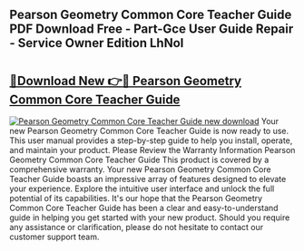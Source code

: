## Pearson Geometry Common Core Teacher Guide PDF Download Free - Part-Gce User Guide Repair - Service Owner Edition LhNoI

# <h2><a href="http://bc92292.oget.top/?id=Pearson+Geometry+Common+Core+Teacher+Guide">🔗Download New 👉🔴 Pearson Geometry Common Core Teacher Guide</a></h2>

[![Pearson Geometry Common Core Teacher Guide new download](https://i.imgur.com/5g1atiW.png)](http://bc92292.oget.top/?id=Pearson+Geometry+Common+Core+Teacher+Guide)
Your new Pearson Geometry Common Core Teacher Guide is now ready to use. This user manual provides a step-by-step guide to help you install, operate, and maintain your product. Please Review the Warranty Information Pearson Geometry Common Core Teacher Guide This product is covered by a comprehensive warranty. Your new Pearson Geometry Common Core Teacher Guide boasts an impressive array of features designed to elevate your experience. Explore the intuitive user interface and unlock the full potential of its capabilities. It's our hope that the Pearson Geometry Common Core Teacher Guide has been a clear and easy-to-understand guide in helping you get started with your new product. Should you require any assistance or clarification, please do not hesitate to contact our customer support team.
